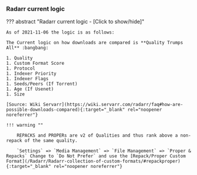 ### Radarr current logic

??? abstract "Radarr current logic - [Click to show/hide]"

    As of 2021-11-06 the logic is as follows:

    The Current logic on how downloads are compared is **Quality Trumps All** :bangbang:

    1. Quality
    1. Custom Format Score
    1. Protocol
    1. Indexer Priority
    1. Indexer Flags
    1. Seeds/Peers (If Torrent)
    1. Age (If Usenet)
    1. Size

    [Source: Wiki Servarr](https://wiki.servarr.com/radarr/faq#how-are-possible-downloads-compared){:target="_blank" rel="noopener noreferrer"}

    !!! warning ""

        REPACKS and PROPERs are v2 of Qualities and thus rank above a non-repack of the same quality.

        `Settings` => `Media Management` => `File Management` => `Proper & Repacks` Change to `Do Not Prefer` and use the [Repack/Proper Custom Format](/Radarr/Radarr-collection-of-custom-formats/#repackproper){:target="_blank" rel="noopener noreferrer"}
